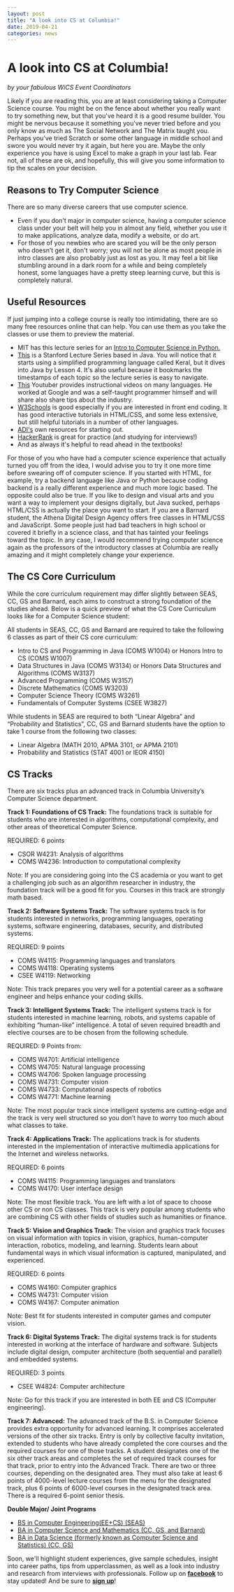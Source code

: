 ```yaml
---
layout: post
title: "A look into CS at Columbia!"
date: 2019-04-21
categories: news
---
```

# A look into CS at Columbia!
*by your fabulous WiCS Event Coordinators*

Likely if you are reading this, you are at least considering taking a Computer Science course. You might be on the fence about whether you really want to try something new, but that you've heard it is a good resume builder. You might be nervous because it something you've never tried before and you only know as much as The Social Network and The Matrix taught you. Perhaps you've tried Scratch or some other language in middle school and swore you would never try it again, but here you are. Maybe the only experience you have is using Excel to make a graph in your last lab. Fear not, all of these are ok, and hopefully, this will give you some information to tip the scales on your decision.

## Reasons to Try Computer Science
There are so many diverse careers that use computer science. 
- Even if you don't major in computer science, having a computer science class under your belt will help you in almost any field, whether you use it to make applications, analyze data, modify a website, or do art.
- For those of you newbies who are scared you will be the only person who doesn’t get it, don't worry; you will not be alone as most people in intro classes are also probably just as lost as you. It may feel a bit like stumbling around in a dark room for a while and being completely honest, some languages have a pretty steep learning curve, but this is completely natural.

## Useful Resources
If just jumping into a college course is really too intimidating, there are so many free resources online that can help. You can use them as you take the classes or use them to preview the material.
- MIT has this lecture series for an [Intro to  Computer Science in Python.][mit] 
- [This][stanford] is a Stanford Lecture Series based in Java. You will notice that it starts using a simplified programming language called Keral, but it dives into Java by Lesson 4. It's also useful because it bookmarks the timestamps of each topic so the lecture series is easy to navigate. 
- [This][youtube] Youtuber provides instructional videos on many languages. He worked at Google and was a self-taught programmer himself and will share also share tips about the industry.
- [W3Schools][W3] is good especially if you are interested in front end coding. It has good interactive tutorials in HTML/CSS, and some less extensive, but still helpful tutorials in a number of other languages.
- [ADI's][ADI] own resources for starting out.
- [HackerRank][hackerrank] is great for practice (and studying for interviews!)
- And as always it's helpful to read ahead in the textbooks!
 
For those of you who have had a computer science experience that actually turned you off from the idea, I would advise you to try it one more time before swearing off of computer science. If you started with HTML, for example, try a backend language like Java or Python because coding backend is a really different experience and much more logic based. The opposite could also be true. If you like to design and visual arts and you want a way to implement your designs digitally, but Java sucked, perhaps HTML/CSS is actually the place you want to start. If you are a Barnard student, the Athena Digital Design Agency offers free classes in HTML/CSS and JavaScript.  Some people just had bad teachers in high school or covered it briefly in a science class, and that has tainted your feelings toward the topic. In any case, I would recommend trying computer science again as the professors of the introductory classes at Columbia are really amazing and it might completely change your experience. 
 
## The CS Core Curriculum
While the core curriculum requirement may differ slightly between SEAS,  CC, GS and Barnard, each aims to construct a strong foundation of the studies ahead. Below is a quick preview of what the CS Core Curriculum looks like for a Computer Science student:

All students in SEAS, CC, GS and Barnard are required to take the following 6 classes as part of their CS core curriculum:
- Intro to CS and Programming in Java (COMS W1004) or Honors Intro to CS (COMS W1007) 
- Data Structures in Java (COMS W3134) or Honors Data Structures and Algorithms (COMS W3137) 
- Advanced Programming (COMS W3157) 
- Discrete Mathematics (COMS W3203) 
- Computer Science Theory (COMS W3261) 
- Fundamentals of Computer Systems (CSEE W3827)

While students in SEAS are required to both “Linear Algebra” and “Probability and Statistics”, CC, GS and Barnard students have the option to take 1 course from the following two classes:
- Linear Algebra (MATH 2010, APMA 3101, or APMA 2101) 
- Probability and Statistics (STAT 4001 or IEOR 4150)


## CS Tracks 
There are six tracks plus an advanced track in Columbia University’s Computer Science department.

**Track 1: Foundations of CS Track:**
The foundations track is suitable for students who are interested in algorithms, computational complexity, and other areas of theoretical Computer Science. 

REQUIRED: 6 points
- CSOR W4231: Analysis of algorithms
- COMS W4236: Introduction to computational complexity

Note: If you are considering going into the CS academia or you want to get a challenging job such as an algorithm researcher in industry, the foundation track will be a good fit for you. Courses in this track are strongly math based. 

**Track 2: Software Systems Track:**
The software systems track is for students interested in networks, programming languages, operating systems, software engineering, databases, security, and distributed systems. 

REQUIRED: 9 points
- COMS W4115: Programming languages and translators
- COMS W4118: Operating systems
- CSEE W4119:  Networking

Note: This track prepares you very well for a potential career as a software engineer and helps enhance your coding skills.

**Track 3: Intelligent Systems Track:**
The intelligent systems track is for students interested in machine learning, robots, and systems capable of exhibiting “human-like” intelligence. A total of seven required breadth and elective courses are to be chosen from the following schedule. 

REQUIRED: 9 Points from:
- COMS W4701: Artificial intelligence
- COMS W4705: Natural language processing
- COMS W4706: Spoken language processing
- COMS W4731: Computer vision
- COMS W4733: Computational aspects of robotics
- COMS W4771: Machine learning

Note: The most popular track since intelligent systems are cutting-edge and the track is very well structured so you don’t have to worry too much about what classes to take.

**Track 4: Applications Track:**
The applications track is for students interested in the implementation of interactive multimedia applications for the Internet and wireless networks. 

REQUIRED: 6 points
- COMS W4115: Programming languages and translators
- COMS W4170: User interface design

Note:  The most flexible track. You are left with a lot of space to choose other CS or non CS classes. This track is very popular among students who are combining CS with other fields of studies such as humanities or finance.

**Track 5: Vision and Graphics Track:**
The vision and graphics track focuses on visual information with topics in vision, graphics, human-computer interaction, robotics, modeling, and learning. Students learn about fundamental ways in which visual information is captured, manipulated, and experienced. 

REQUIRED: 6 points
- COMS W4160: Computer graphics
- COMS W4731: Computer vision
- COMS W4167: Computer animation

Note: Best fit for students interested in computer games and computer vision.

**Track 6: Digital Systems Track:**
The digital systems track is for students interested in working at the interface of hardware and software. Subjects include digital design, computer architecture (both sequential and parallel) and embedded systems. 

REQUIRED: 3 points
- CSEE W4824: Computer architecture

Note: Go for this track if you are interested in both EE and CS (Computer engineering).

**Track 7: Advanced:**
The advanced track of the B.S. in Computer Science provides extra opportunity for advanced learning. It comprises accelerated versions of the other six tracks. Entry is only by collective faculty invitation, extended to students who have already completed the core courses and the required courses for one of those tracks. A student designates one of the six other track areas and completes the set of required track courses for that track, prior to entry into the Advanced Track. There are two or three courses, depending on the designated area. They must also take at least 6 points of 4000-level lecture courses from the menu for the designated track, plus 6 points of 6000-level courses in the designated track area. There is a required 6-point senior thesis.

 
**Double Major/ Joint Programs**
- [BS in Computer Engineering(EE+CS) (SEAS)][ce]
- [BA in Computer Science and Mathematics (CC, GS, and Barnard)][csmat]
- [BA in Data Science (formerly known as Computer Science and Statistics) (CC, GS)][data]


Soon, we'll highlight student experiences, give sample schedules, insight into career paths, tips from upperclassmen, as well as a look into industry and research from interviews with professionals. Follow up on [**facebook**][facebook] to stay updated! And be sure to [**sign up**][mailinglist]! 

[mailinglist]: http://columbia.us9.list-manage.com/subscribe?u=4c6a1c710f8ab9cce10272368&id=593b5faa43
[facebook]:https://www.facebook.com/CUWICS
[mit]: https://ocw.mit.edu/courses/electrical-engineering-and-computer-science/6-0001-introduction-to-computer-science-and-programming-in-python-fall-2016/lecture-videos/
[stanford]:https://see.stanford.edu/Course/CS106A
[youtube]: https://www.youtube.com/channel/UCxX9wt5FWQUAAz4UrysqK9A/videos
[W3]: https://www.w3schools.com/
[ADI]: https://learn.devfe.st/
[hackerrank]:https://hackerrank.com/
[ce]: http://compeng.columbia.edu/compeng-undergraduate
[csmat]: http://mice.cs.columbia.edu/c/d.php?d=244
[data]:http://mice.cs.columbia.edu/c/d.php?d=245
